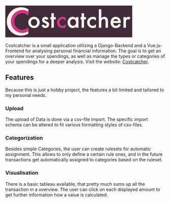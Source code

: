 ![Costcatcher Logo](https://github.com/codingBeanie/CostCatcher/blob/main/frontend-vue/src/assets/costcatcher_logo_prim.webp)


Costcatcher is a small application utilizing a Django-Backend and a Vue.js-Frontend for analysing personal financial information. The goal is to get an overview over your spendings, as well as manage the types or categories of your spendings for a deeper analysis.
Visit the website: [Costcatcher](costcatcher.cbeanie.com).

## Features
Because this is just a hobby project, the features a bit limited and tailored to my personal needs.

### Upload
The upload of Data is done via a csv-file import. The specific import schema can be altered to fit various formatting styles of csv-files. 

### Categorization
Besides simple Categories, the user can create rulesets for automatic assignment. This allows to only define a certain rule ones, and in the future transactions get automatically assigned to categories based on the ruleset.

### Visualisation
There is a basic tableau available, that pretty much sums up all the transaction in a overview. The user can click on each displayed amount to get further information how a value is calculated.
